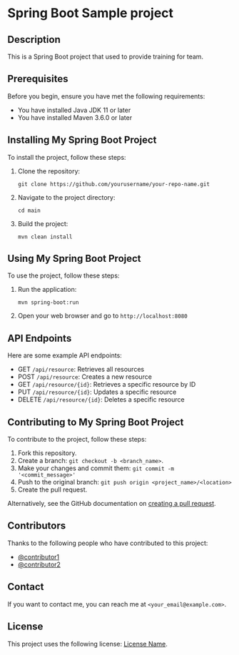 # Spring Boot Sample project

## Description
This is a Spring Boot project that used to provide training for team.

## Prerequisites
Before you begin, ensure you have met the following requirements:
* You have installed Java JDK 11 or later
* You have installed Maven 3.6.0 or later

## Installing My Spring Boot Project
To install the project, follow these steps:

1. Clone the repository:
   ```
   git clone https://github.com/yourusername/your-repo-name.git
   ```
2. Navigate to the project directory:
   ```
   cd main
   ```
3. Build the project:
   ```
   mvn clean install
   ```

## Using My Spring Boot Project
To use the project, follow these steps:

1. Run the application:
   ```
   mvn spring-boot:run
   ```
2. Open your web browser and go to `http://localhost:8080`

## API Endpoints
Here are some example API endpoints:

- GET `/api/resource`: Retrieves all resources
- POST `/api/resource`: Creates a new resource
- GET `/api/resource/{id}`: Retrieves a specific resource by ID
- PUT `/api/resource/{id}`: Updates a specific resource
- DELETE `/api/resource/{id}`: Deletes a specific resource

## Contributing to My Spring Boot Project
To contribute to the project, follow these steps:

1. Fork this repository.
2. Create a branch: `git checkout -b <branch_name>`.
3. Make your changes and commit them: `git commit -m '<commit_message>'`
4. Push to the original branch: `git push origin <project_name>/<location>`
5. Create the pull request.

Alternatively, see the GitHub documentation on [creating a pull request](https://help.github.com/articles/creating-a-pull-request/).

## Contributors
Thanks to the following people who have contributed to this project:

* [@contributor1](https://github.com/contributor1)
* [@contributor2](https://github.com/contributor2)

## Contact
If you want to contact me, you can reach me at `<your_email@example.com>`.

## License
This project uses the following license: [License Name](<link_to_license>).
